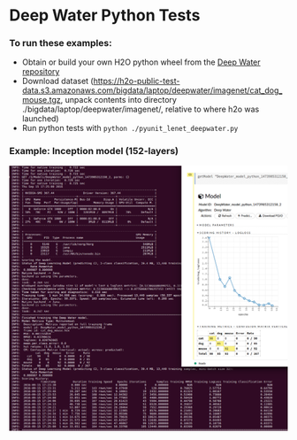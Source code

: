 # Deep Water Python Tests

### To run these examples:
* Obtain or build your own H2O python wheel from the [Deep Water repository](https://github.com/h2oai/deepwater/tree/master)
* Download dataset (https://h2o-public-test-data.s3.amazonaws.com/bigdata/laptop/deepwater/imagenet/cat_dog_mouse.tgz, unpack contents into directory ./bigdata/laptop/deepwater/imagenet/<here>, relative to where h2o was launched)
* Run python tests with `python ./pyunit_lenet_deepwater.py`

### Example: Inception model (152-layers)
![inception](./inception.png "Inception model")
